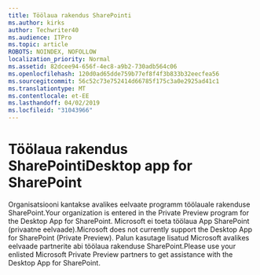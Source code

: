 ```yaml
---
title: Töölaua rakendus SharePointi
ms.author: kirks
author: Techwriter40
ms.audience: ITPro
ms.topic: article
ROBOTS: NOINDEX, NOFOLLOW
localization_priority: Normal
ms.assetid: 82dcee94-656f-4ec8-a9b2-730adb564c06
ms.openlocfilehash: 120d0ad65dde759b77ef8f4f3b833b32eecfea56
ms.sourcegitcommit: 56c52c73e752414d66785f175c3a0e2925ad41c1
ms.translationtype: MT
ms.contentlocale: et-EE
ms.lasthandoff: 04/02/2019
ms.locfileid: "31043966"
---
```

# <a name="desktop-app-for-sharepoint"></a><span data-ttu-id="0ba0a-102">Töölaua rakendus SharePointi</span><span class="sxs-lookup"><span data-stu-id="0ba0a-102">Desktop app for SharePoint</span></span>

<span data-ttu-id="0ba0a-103">Organisatsiooni kantakse avalikes eelvaate programm töölauale rakenduse SharePoint.</span><span class="sxs-lookup"><span data-stu-id="0ba0a-103">Your organization is entered in the Private Preview program for the Desktop App for SharePoint.</span></span> <span data-ttu-id="0ba0a-104">Microsoft ei toeta töölaua App SharePoint (privaatne eelvaade).</span><span class="sxs-lookup"><span data-stu-id="0ba0a-104">Microsoft does not currently support the Desktop App for SharePoint (Private Preview).</span></span> <span data-ttu-id="0ba0a-105">Palun kasutage lisatud Microsoft avalikes eelvaade partnerite abi töölaua rakenduse SharePoint.</span><span class="sxs-lookup"><span data-stu-id="0ba0a-105">Please use your enlisted Microsoft Private Preview partners to get assistance with the Desktop App for SharePoint.</span></span>

